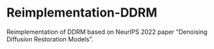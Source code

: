 # Reimplementation-DDRM
Reimplementation of DDRM based on NeurIPS 2022 paper “Denoising Diffusion Restoration Models”.
